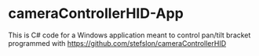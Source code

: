 # cameraControllerHID-App

This is C# code for a Windows application meant to control pan/tilt bracket programmed with https://github.com/stefslon/cameraControllerHID

